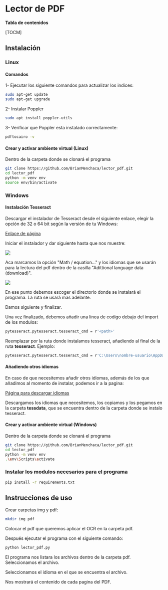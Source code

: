 # Lector de PDF

**Tabla de contenidos**

[TOCM]

## Instalación

### Linux

#### Comandos

1- Ejecutar los siguiente comandos para actualizar los indices:
```sh
sudo apt-get update
sudo apt-get upgrade
```
2- Instalar Poppler
```sh
sudo apt install poppler-utils
```
3- Verificar que Poppler esta instalado correctamente:
```sh
pdftocairo -v
```

#### Crear y activar ambiente virtual (Linux)

Dentro de la carpeta donde se clonará el programa

```sh
git clone https://github.com/BrianMenchaca/lector_pdf.git
cd lector_pdf
python -m venv env
source env/bin/activate
```

### Windows

#### Instalación Tesseract

Descargar el instalador de Tesseract desde el siguiente enlace, elegir la opción de 32 o 64 bit según la versión de tu Windows:

[Enlace de página](https://github.com/UB-Mannheim/tesseract/wiki)

Iniciar el instalador y dar siguiente hasta que nos muestre:

![](https://miro.medium.com/max/640/1*9G5-tYLWNFZCXAv0oy5-RA.png)

Aca marcamos la opción "Math / equation..." y los idiomas que se usarán para la lectura del pdf dentro de la casilla "Adittional language data (download)".

![](https://miro.medium.com/max/640/1*ZzSChHIIgvamts0qrlC1BA.png)

En ese punto debemos escoger el directorio donde se instalará el programa. La ruta se usará mas adelante.

Damos siguiente y finalizar.

Una vez finalizado, debemos añadir una linea de codigo debajo del import de los modulos:

```sh
pytesseract.pytesseract.tesseract_cmd = r'<path>'
```
Reemplazar <path> por la ruta donde instalamos tesseract, añadiendo al final de la ruta **tesseract**.
Ejemplo:

```sh
pytesseract.pytesseract.tesseract_cmd = r'C:\Users\nombre-usuario\AppData\Local\Tesseract-OCR\tesseract'
```

#### Añadiendo otros idiomas

En caso de que necesitemos añadir otros idiomas, además de los que añadimos al momento de instalar, podemos ir a la pagina:

[Página para descargar idiomas](https://tesseract-ocr.github.io/tessdoc/Data-Files.html)

Descargamos los idiomas que necesitemos, los copiamos y los pegamos en la carpeta **tessdata**, que se encuentra dentro de la carpeta donde se instalo tesseract.

#### Crear y activar ambiente virtual (Windows)

Dentro de la carpeta donde se clonará el programa

```sh
git clone https://github.com/BrianMenchaca/lector_pdf.git
cd lector_pdf
python -m venv env
.\env\Scripts\activate
```

### Instalar los modulos necesarios para el programa

```sh
pip install -r requirements.txt
```

## Instrucciones de uso

Crear carpetas img y pdf:
```sh
mkdir img pdf
```

Colocar el pdf que queremos aplicar el OCR en la carpeta pdf.

Después ejecutar el programa con el siguiente comando:
```sh
python lector_pdf.py
```

El programa nos listara los archivos dentro de la carpeta pdf.
Seleccionamos el archivo.

Seleccionamos el idioma en el que se encuentra el archivo.

Nos mostrará el contenido de cada pagina del PDF.
